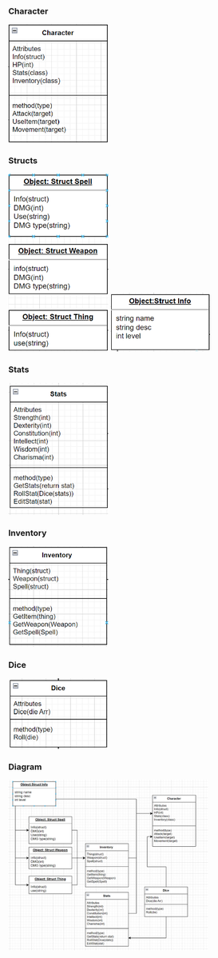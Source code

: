 ### Character
<img src="https://github.com/KateM80/2143-OOP-morgan/blob/main/Assignments/AO5/Images/Chatacter.png" width="200">

### Structs
<img src="https://github.com/KateM80/2143-OOP-morgan/blob/main/Assignments/AO5/Images/Structs.png" width="200">
<img src="https://github.com/KateM80/2143-OOP-morgan/blob/main/Assignments/AO5/Images/InfoStruct.png" width="200">

### Stats
<img src="https://github.com/KateM80/2143-OOP-morgan/blob/main/Assignments/AO5/Images/Stats.png" width="200">

### Inventory
<img src="https://github.com/KateM80/2143-OOP-morgan/blob/main/Assignments/AO5/Images/Inventory.png" width="200">

### Dice
<img src="https://github.com/KateM80/2143-OOP-morgan/blob/main/Assignments/AO5/Images/Dice.png" width="200">

### Diagram
<img src="https://github.com/KateM80/2143-OOP-morgan/blob/main/Assignments/AO5/Images/Diagram.png" width="400">
